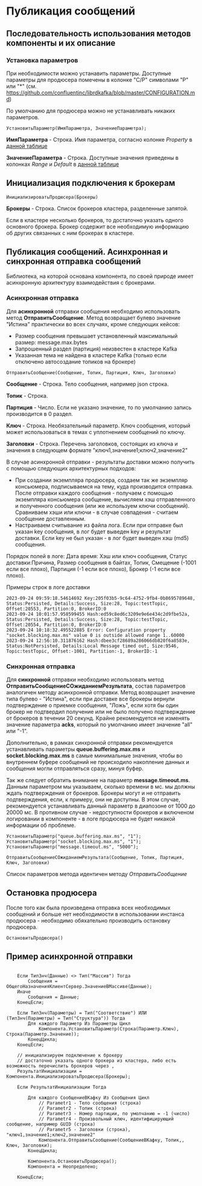 # Публикация сообщений

## Последовательность использования методов компоненты и их описание

### Установка параметров

При необходимости можно устанавить параметры. Доступные параметры для продюсера помечены в колонке "C/P" символами "P" или "*" (см. https://github.com/confluentinc/librdkafka/blob/master/CONFIGURATION.md)

По умолчанию для продюсера можно не устанавливать никаких параметров.

```1c
УстановитьПараметр(ИмяПараметра, ЗначениеПараметра);
```

**ИмяПараметра** - Строка. Имя параметра, согласно колонке *Property* в [данной таблице](https://github.com/confluentinc/librdkafka/blob/master/CONFIGURATION.md) 

**ЗначениеПараметра** - Строка. Доступные значения приведены в колонках *Range* и *Default* в [данной таблице](https://github.com/confluentinc/librdkafka/blob/master/CONFIGURATION.md) 


## Инициализация подключения к брокерам 

```1c
ИнициализироватьПродюсера(Брокеры)
```

**Брокеры** - Строка. Список брокеров кластера, разделенные запятой. 

Если в кластере несколько брокеров, то достаточно указать одного основного брокера. Брокер содержит все необходимую информацию об других связанных с ним брокерах в кластере.


## Публикация сообщений. Асинхронная и синхронная отправка сообщений

Библиотека, на которой основана компонента, по своей природе имеет асинхронную архитектуру взаимодействия с брокерами.

### Асинхронная отправка

Для **асинхронной** отправки сообщения необходимо использовать метод **ОтправитьСообщение**. Метод возвращает булево значение "Истина" практически во всех случаях, кроме следующих кейсов:
+ Размер сообщения превышает установленный максимальный размер: message.max.bytes
+ Запрошенный раздел (партиция) неизвестен в кластере Kafka
+ Указанная тема не найдена в кластере Kafka (только если отключено автосоздание топиков на брокере)

```1c
ОтправитьСообщение(Сообщение, Топик, Партиция, Ключ, Заголовки)
```

**Сообщение** - Строка. Тело сообщения, например json строка.

**Топик** - Строка.

**Партиция** - Число. Если не указано значение, то по умолчанию запись производится в 0 раздел.

**Ключ** - Строка. Необязательный параметр. Ключ сообщения, который может использоваться в темах с уплотнением сообщений по ключу.

**Заголовки** - Строка. Перечень заголовков, состоящих из ключа и значения в следующем формате "ключ1,значение1;ключ2,значение2"

В случае асинхронной отправки - результаты доставки можно получить с помощью следующих архитектурных подходов:
+ При создании экземпляра продюсера, создаем так же экземпляр консьюмера, подписываемся на тему, куда производится отправка. После отправки каждого сообщения - получаем с помощью экземпляра консьюмера сообщение, вычисляем хэш отправленного и полученного сообщения (или же используем ключи сообщений). Сравниваем хэши или ключи - в случае совпадения - считаем сообщение доставленным.
+ Настраиваем считывание из файла лога. Если при отправке был указан key сообщения, в лог будет выведен key и результат доставки. Если key не был указан - в лог будет выведен хэш (md5) сообщения.
    
Порядок полей в логе: Дата время: Хэш или ключ сообщения, Статус доставки:Причина, Размер сообщения в байтах, Топик, Смещение (-1001 если все плохо), Партиция (-1 если все плохо), Брокер (-1 если все плохо).

Примеры строк в логе доставки
    
    2023-09-24 09:59:18.54614692 Key:205f03b5-9c64-4752-9fb4-0b8695789648, Status:Persisted, Details:Success, Size:28, Topic:testTopic, Offset:20553, Partition:0, BrokerID:0
	2023-09-24 10:01:57.958599455 Hash:ed59c8ed6c3209e9e6e434c2d9fbe52a, Status:Persisted, Details:Success, Size:28, Topic:testTopic, Offset:20554, Partition:0, BrokerID:0
	2023-09-24 10:18:32.495522885 Error: Configuration property "socket.blocking.max.ms" value 0 is outside allowed range 1..60000
	2023-09-24 12:56:10.311876162 Hash:dbee3cf28689a286066db820f6a8583e, Status:NotPersisted, Details:Local Message timed out, Size:9546, Topic:testTopic, Offset:-1001, Partition:-1, BrokerID:-1

### Синхронная отправка

Для **синхронной** отправки необходимо использовать метод **ОтправитьСообщениеСОжиданиемРезультата**, состав параметров аналогичен методу асинхронной отправки. Метод возвращает значение типа булево - "Истина", если при доставке все брокеры вернули подтверждение о приемке сообщения, "Ложь", если хотя бы один брокер не подтвердил получение или не было получено подтверждение от брокеров в течении 20 секунд. Крайне рекомендуется не изменять значение параметра **acks**, который по умолчанию имеет значение "all" или "-1".

Дополнительно, в рамках синхронной отправки рекомендуется устанавливать параметры **queue.buffering.max.ms** и **socket.blocking.max.ms** в самые минимальные значения, чтобы во внутреннем буфере сообщений не происходило накопление данных и сообщения могли отправляться сразу, минуя буфер.

Так же следует обратить внимание на параметр **message.timeout.ms**. Данным параметром мы указываем, сколько времени в мс. мы должны ждать подтверждения от брокеров. Брокеры могут и не отправить подтверждения, если, к примеру, они не доступны. В этом случае, рекомендуется устанавливать данный параметр в диапозоне от 1000 до 20000 мс. В противном случае - недоступности брокеров и включеном логировании в компоненте - в логе продюсера не будет никакой информации об проблеме.

```1c
УстановитьПараметр("queue.buffering.max.ms", "1");
УстановитьПараметр("socket.blocking.max.ms", "1");
УстановитьПараметр("message.timeout.ms", "5000");

ОтправитьСообщениеСОжиданиемРезультата(Сообщение, Топик, Партиция, Ключ, Заголовки)
```

Список параметров метода идентичен методу *ОтправитьСообщение*


## Остановка продюсера

После того как была произведена отправка всех необходимых сообщений и больше нет необходимости в использовании инстанса продюсера - необходимо обяхательно производить остановку продюсера.

```1c
ОстановитьПродюсера()
```

## Пример асинхронной отправки

```1c

	Если ТипЗнч(Данные) <> Тип("Массив") Тогда
		Сообщения = ОбщегоНазначенияКлиентСервер.ЗначениеВМассиве(Данные);
	Иначе
		Сообщения = Данные;
	КонецЕсли;
	
	Если ТипЗнч(Параметры) = Тип("Соответствие") ИЛИ (ТипЗнч(Параметры) = Тип("Структура")) Тогда
		Для каждого Параметр Из Параметры Цикл
			Компонента.УстановитьПараметр(Строка(Параметр.Ключ), Строка(Параметр.Значение));		
		КонецЦикла;
	КонецЕсли; 	
	
    // инициализируем подключение к брокеру
    // достаточно указать одного брокера из кластера, либо есть возможность перечислить брокеров через ,
	РезультатИнициализации = Компонента.ИнициализироватьПродюсера(Брокеры);
	
	Если РезультатИнициализации Тогда
		
		Для каждого СообщениеВКафку Из Сообщения Цикл			        			
			// Parametr1 - Тело сообщения (строка)
            // Parametr2 - Топик (строка)
			// Parametr3 - Номер партиции, по умолчанию = -1 (число)
			// Parametr4 - Произвольный ключ, идентифицирующий сообщение, например GUID (строка)
			// Parametr5 - Заголовки (строка), "ключ1,значение1;ключ2,значение2"
			Компонента.ОтправитьСообщение(СообщениеВКафку, Топик,, Ключ, Заголовки);  
		КонецЦикла;
		
		Компонента.ОстановитьПродюсера();
		Компонента = Неопределено;

	КонецЕсли;
		
```